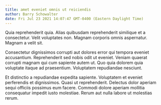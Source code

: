 ```yaml
---
title: amet eveniet omnis ut reiciendis
author: Barry Schowalter
date: Fri Jul 23 2021 14:07:47 GMT-0400 (Eastern Daylight Time)
---
```

Quia reprehenderit quia. Alias quibusdam reprehenderit similique et a consectetur. Velit voluptates non. Magnam corporis omnis aspernatur. Magnam a velit sit.

 Consectetur dignissimos corrupti aut dolores error qui tempora eveniet accusantium. Reprehenderit sed nobis odit ut eveniet. Veniam quaerat corrupti magnam qui cum sapiente autem ut. Quo quia dolorem quia voluptate itaque ad praesentium. Voluptatem repudiandae nesciunt.

 Et distinctio a repudiandae expedita sapiente. Voluptatem et eveniet perferendis et dignissimos. Quasi ut reprehenderit. Delectus dolor aperiam sequi officiis possimus eum facere. Commodi dolore aperiam mollitia consequatur impedit iusto molestiae. Rerum aut nulla labore ut molestias rerum.